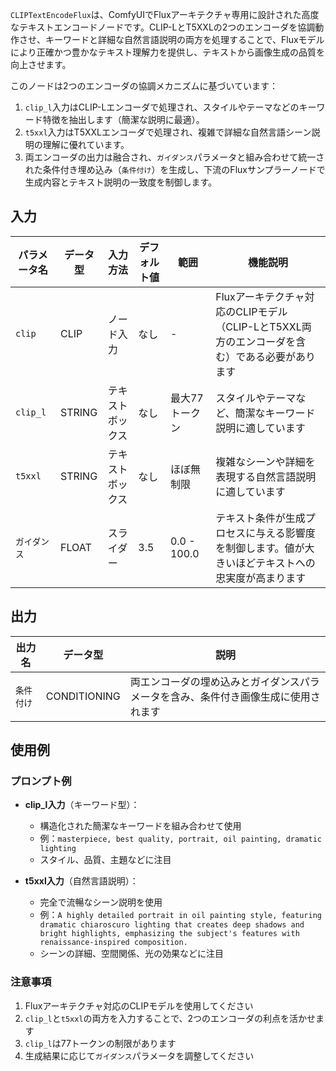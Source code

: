 `CLIPTextEncodeFlux`は、ComfyUIでFluxアーキテクチャ専用に設計された高度なテキストエンコードノードです。CLIP-LとT5XXLの2つのエンコーダを協調動作させ、キーワードと詳細な自然言語説明の両方を処理することで、Fluxモデルにより正確かつ豊かなテキスト理解力を提供し、テキストから画像生成の品質を向上させます。

このノードは2つのエンコーダの協調メカニズムに基づいています：

1. `clip_l`入力はCLIP-Lエンコーダで処理され、スタイルやテーマなどのキーワード特徴を抽出します（簡潔な説明に最適）。
2. `t5xxl`入力はT5XXLエンコーダで処理され、複雑で詳細な自然言語シーン説明の理解に優れています。
3. 両エンコーダの出力は融合され、`ガイダンス`パラメータと組み合わせて統一された条件付き埋め込み（`条件付け`）を生成し、下流のFluxサンプラーノードで生成内容とテキスト説明の一致度を制御します。

## 入力

| パラメータ名 | データ型 | 入力方法 | デフォルト値 | 範囲 | 機能説明 |
|--------------|----------|----------|--------------|------|----------|
| `clip`       | CLIP     | ノード入力 | なし         | -    | Fluxアーキテクチャ対応のCLIPモデル（CLIP-LとT5XXL両方のエンコーダを含む）である必要があります |
| `clip_l`     | STRING   | テキストボックス | なし     | 最大77トークン | スタイルやテーマなど、簡潔なキーワード説明に適しています |
| `t5xxl`      | STRING   | テキストボックス | なし     | ほぼ無制限 | 複雑なシーンや詳細を表現する自然言語説明に適しています |
| `ガイダンス` | FLOAT    | スライダー | 3.5         | 0.0 - 100.0 | テキスト条件が生成プロセスに与える影響度を制御します。値が大きいほどテキストへの忠実度が高まります |

## 出力

| 出力名     | データ型      | 説明 |
|------------|--------------|------|
| `条件付け` | CONDITIONING | 両エンコーダの埋め込みとガイダンスパラメータを含み、条件付き画像生成に使用されます |

## 使用例

### プロンプト例

- **clip_l入力**（キーワード型）：
  - 構造化された簡潔なキーワードを組み合わせて使用
  - 例：`masterpiece, best quality, portrait, oil painting, dramatic lighting`
  - スタイル、品質、主題などに注目

- **t5xxl入力**（自然言語説明）：
  - 完全で流暢なシーン説明を使用
  - 例：`A highly detailed portrait in oil painting style, featuring dramatic chiaroscuro lighting that creates deep shadows and bright highlights, emphasizing the subject's features with renaissance-inspired composition.`
  - シーンの詳細、空間関係、光の効果などに注目

### 注意事項

1. Fluxアーキテクチャ対応のCLIPモデルを使用してください
2. `clip_l`と`t5xxl`の両方を入力することで、2つのエンコーダの利点を活かせます
3. `clip_l`は77トークンの制限があります
4. 生成結果に応じて`ガイダンス`パラメータを調整してください

